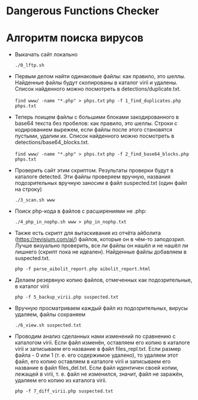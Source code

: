 # Dangerous Functions Checker


# Алгоритм поиска вирусов

* Выкачать сайт локально

	`./0_lftp.sh`

* Первым делом найти одинаковые файлы: как правило, это шеллы. Найденные файлы будут скопированы в каталог virii и удалены. Список найденного можно посмотреть в detections/duplicate.txt.

	`find www/ -name "*.php" > phps.txt`
	`php -f 1_find_duplicates.php phps.txt`

* Теперь поищем файлы с большими блоками закодированного в base64 текста без пробелов: как правило, это шеллы. Строки с кодированием вырежем, если файлы после этого становятся пустыми, удалим их. Список найденного можно посмотреть в detections/base64_blocks.txt.

	`find www/ -name "*.php" > phps.txt`
	`php -f 2_find_base64_blocks.php phps.txt`

* Проверить сайт этим скриптом. Результаты проверки будут в каталоге detected. Эти файлы проверяем вручную, названия подозрительных вручную заносим в файл suspected.txt (один файл на строку)

	`./3_scan.sh www`

* Поиск php-кода в файлов с расширениями не .php:

	`./4_php_in_nophp.sh www > php_in_nophp.txt`

* Также есть скрипт для вытаскивания из отчёта айболита  (https://revisium.com/ai/) файлов, которые он в чём-то заподозрил. Лучше визуально проверить, все ли файлы он нашёл и не нашёл ли лишнего (скрипт пока не идеален). Найденные файлы добавляем в suspected.txt.

	`php -f parse_aibolit_report.php aibolit_report.html`

* Делаем резервную копию файлов, отмеченных как подозрительные, в каталог virii

	`php -f 5_backup_virii.php suspected.txt`

* Вручную просматриваем каждый файл из подозрительных, вирусы удаляем, файлы сохраняем

	`./6_view.sh suspected.txt`

* Проводим анализ сделанных нами изменений по сравнению с каталогом virii. Если файл изменён, оставляем его копию в каталоге virii и записываем его название в файл files_repl.txt. Если размер файла - 0 или 1 (т. е. его содержимое удалено), то удаляем этот файл, его копию оставляем в каталоге virii и записываем его название в файл files_del.txt. Если файл идентичен своей копии, лежащей в virii, т. е. файл не изменился, значит, файл не заражён, удаляем его копию из каталога virii.

	`php -f 7_diff_virii.php suspected.txt`

